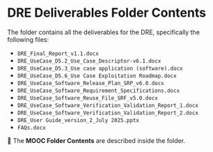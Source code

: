 # DRE Deliverables Folder Contents

The folder contains all the deliverables for the DRE, specifically the following files:

- `DRE_Final_Report_v1.1.docx`  
- `DRE_UseCase_D5.2_Use_Case_Descriptor-v6.1.docx`  
- `DRE_UseCase_D5.3_Use case application (software).docx`  
- `DRE_UseCase_D5.6_Use Case Exploitation Roadmap.docx`  
- `DRE_UseCase_Software_Release_Plan_SRP_v6.0.docx`  
- `DRE_UseCase_Software_Requirement_Specifications.docx`  
- `DRE_UseCase_Software_Reuse_File_SRF_v5.0.docx`  
- `DRE_UseCase_Software_Verification_Validation_Report_1.docx`  
- `DRE_UseCase_Software_Verification_Validation_Report_2.docx`  
- `DRE_User Guide_version_2_July 2025.pptx`  
- `FAQs.docx`

📂 The **MOOC Folder Contents** are described inside the folder.


